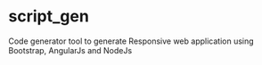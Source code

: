 # script_gen
Code generator tool to generate Responsive web application using Bootstrap, AngularJs and NodeJs
